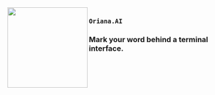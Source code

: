 <img src="https://umaera.github.io/icons/lib-icons/Oriana.png" align="left" width="180"/>

### `Oriana.AI`

### Mark your word behind a terminal interface.
